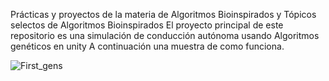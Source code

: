 Prácticas y proyectos de la materia de Algoritmos Bioinspirados y Tópicos selectos de Algoritmos Bioinspirados
El proyecto principal de este repositorio es una simulación de conducción autónoma usando Algoritmos genéticos en unity
A continuación una muestra de como funciona.

![First_gens](https://github.com/user-attachments/assets/2d3ef356-9c0e-4cb9-ac3f-e8a7564a2bb3)
